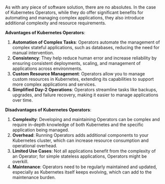 As with any piece of software solution, there are no absolutes. In the case of Kubernetes Operators, while they do offer significant benefits for automating and managing complex applications, they also introduce additional complexity and resource requirements.

**Advantages of Kubernetes Operators**:

1. **Automation of Complex Tasks**: Operators automate the management of complex stateful applications, such as databases, reducing the need for manual intervention.
2. **Consistency**: They help reduce human error and increase reliability by ensuring consistent deployments, scaling, and management of applications across environments.
3. **Custom Resource Management**: Operators allow you to manage custom resources in Kubernetes, extending its capabilities to support more complex applications and services.
4. **Simplified Day-2 Operations**: Operators streamline tasks like backups, upgrades, and failure recovery, making it easier to manage applications over time.

**Disadvantages of Kubernetes Operators**:

1. **Complexity**: Developing and maintaining Operators can be complex and require in-depth knowledge of both Kubernetes and the specific application being managed.
2. **Overhead**: Running Operators adds additional components to your Kubernetes cluster, which can increase resource consumption and operational overhead.
3. **Limited Use Cases**: Not all applications benefit from the complexity of an Operator; for simple stateless applications, Operators might be overkill.
4. **Maintenance**: Operators need to be regularly maintained and updated, especially as Kubernetes itself keeps evolving, which can add to the maintenance burden.